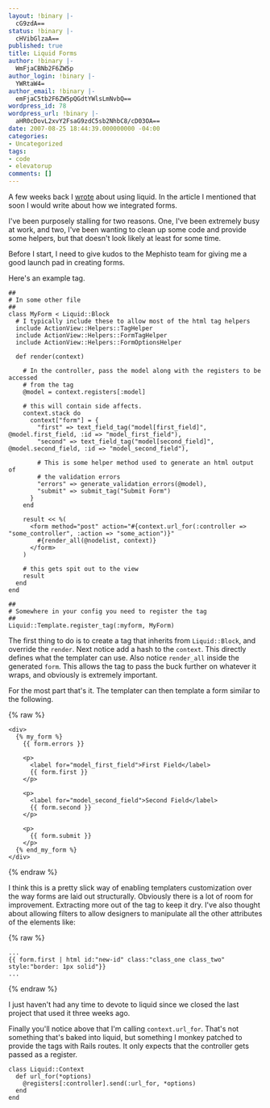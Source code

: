 ```yaml
---
layout: !binary |-
  cG9zdA==
status: !binary |-
  cHVibGlzaA==
published: true
title: Liquid Forms
author: !binary |-
  WmFjaCBNb2F6ZW5p
author_login: !binary |-
  YWRtaW4=
author_email: !binary |-
  emFjaC5tb2F6ZW5pQGdtYWlsLmNvbQ==
wordpress_id: 78
wordpress_url: !binary |-
  aHR0cDovL2xvY2FsaG9zdC5sb2NhbC8/cD03OA==
date: 2007-08-25 18:44:39.000000000 -04:00
categories:
- Uncategorized
tags:
- code
- elevatorup
comments: []
---
```

A few weeks back I [wrote](/2007/8/liquids-leaking-from-a-developer) about using liquid. In the article I mentioned that soon I would write about how we integrated forms.

I've been purposely stalling for two reasons. One, I've been extremely busy at work, and two, I've been wanting to clean up some code and provide some helpers, but that doesn't look likely at least for some time.

Before I start, I need to give kudos to the Mephisto team for giving me a good launch pad in creating forms.

Here's an example tag.

    ##
    # In some other file
    ##
    class MyForm < Liquid::Block
      # I typically include these to allow most of the html tag helpers
      include ActionView::Helpers::TagHelper
      include ActionView::Helpers::FormTagHelper
      include ActionView::Helpers::FormOptionsHelper

      def render(context)

        # In the controller, pass the model along with the registers to be accessed
        # from the tag
        @model = context.registers[:model]

        # this will contain side affects.
        context.stack do
          context["form"] = {
            "first" => text_field_tag("model[first_field]", @model.first_field, :id => "model_first_field"),
            "second" => text_field_tag("model[second_field]", @model.second_field, :id => "model_second_field"),

            # This is some helper method used to generate an html output of
            # the validation errors
            "errors" => generate_validation_errors(@model),
            "submit" => submit_tag("Submit Form")
          }
        end

        result << %(
          <form method="post" action="#{context.url_for(:controller => "some_controller", :action => "some_action")}"
            #{render_all(@nodelist, context)}
          </form>
        )

        # this gets spit out to the view
        result
      end
    end

    ##
    # Somewhere in your config you need to register the tag
    ##
    Liquid::Template.register_tag(:myform, MyForm)


The first thing to do is to create a tag that inherits from `Liquid::Block`, and override the `render`. Next notice add a hash to the `context`. This directly defines what the templater can use. Also notice `render_all` inside the generated `form`. This allows the tag to pass the buck further on whatever it wraps, and obviously is extremely important.

For the most part that's it. The templater can then template a form similar to the following.

{% raw %}

    <div>
      {% my_form %}
        {{ form.errors }}

        <p>
          <label for="model_first_field">First Field</label>
          {{ form.first }}
        </p>

        <p>
          <label for="model_second_field">Second Field</label>
          {{ form.second }}
        </p>

        <p>
          {{ form.submit }}
        </p>
      {% end_my_form %}
    </div>

{% endraw %}


I think this is a pretty slick way of enabling templaters customization over the way forms are laid out structurally. Obviously there is a lot of room for improvement. Extracting more out of the tag to keep it dry. I've also thought about allowing filters to allow designers to manipulate all the other attributes of the elements like:

{% raw %}

    ...
    {{ form.first | html id:"new-id" class:"class_one class_two" style:"border: 1px solid"}}
    ...


{% endraw %}

I just haven't had any time to devote to liquid since we closed the last project that used it three weeks ago.

Finally you'll notice above that I'm calling `context.url_for`. That's not something that's baked into liquid, but something I monkey patched to provide the tags with Rails routes. It only expects that the controller gets passed as a register.

    class Liquid::Context
      def url_for(*options)
        @registers[:controller].send(:url_for, *options)
      end
    end
